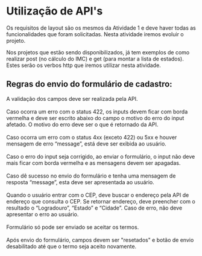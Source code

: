 <h1> Utilização de API's </h1>

Os requisitos de layout são os mesmos da Atividade 1 e deve haver todas as funcionalidades que foram solicitadas. Nesta atividade iremos evoluir o projeto.

Nos projetos que estão sendo disponibilizados, já tem exemplos de como realizar post (no cálculo do IMC) e get (para montar a lista de estados). Estes serão os verbos http que iremos utilizar nesta atividade.

 

<h2>Regras do envio do formulário de cadastro:</h2>

 

A validação dos campos deve ser realizada pela API.<br><br>
Caso ocorra um erro com o status 422, os inputs devem ficar com borda vermelha e deve ser escrito abaixo do campo o motivo do erro do input afetado. O motivo do erro deve ser o que é retornado da API.<br><br>
Caso ocorra um erro com o status 4xx (exceto 422) ou 5xx e houver mensagem de erro “message”, está deve ser exibida ao usuário.<br><br>
Caso o erro do input seja corrigido, ao enviar o formulário, o input não deve mais ficar com borda vermelha e as mensagens devem ser apagadas.<br><br>
Caso dê sucesso no envio do formulário e tenha uma mensagem de resposta “message”, esta deve ser apresentada ao usuário.<br><br>
Quando o usuário entrar com o CEP, deve buscar o endereço pela API de endereço que consulta o CEP. Se retornar endereço, deve preencher com o resultado o “Logradouro”, “Estado” e “Cidade”. Caso de erro, não deve apresentar o erro ao usuário.<br><br>
Formulário só pode ser enviado se aceitar os termos.<br><br>
Após envio do formulário, campos devem ser "resetados" e botão de envio desabilitado até que o termo seja aceito novamente.<br><br>

